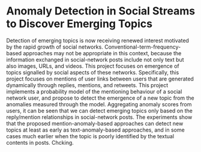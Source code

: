 # Anomaly Detection in Social Streams to Discover Emerging Topics
Detection of emerging topics is now receiving renewed interest motivated by the rapid growth of social networks. Conventional-term-frequency-based approaches may not be appropriate in this context, because the information exchanged in social-network posts include not only text but also images, URLs, and videos. This project focuses on emergence of topics signalled by social aspects of these networks. Specifically, this project focuses on mentions of user links between users that are generated dynamically through replies, mentions, and retweets. This project implements a probability model of the mentioning behaviour of a social network user, and propose to detect the emergence of a new topic from the anomalies measured through the model. Aggregating anomaly scores from users, it can be seen that we can detect emerging topics only based on the reply/mention relationships in social-network posts. The experiments show that the proposed mention-anomaly-based approaches can detect new topics at least as early as text-anomaly-based approaches, and in some cases much earlier when the topic is poorly identified by the textual contents in posts.
Chcking.
